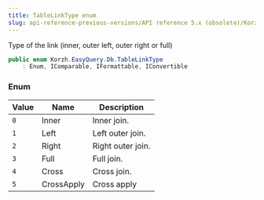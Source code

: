 ```yaml
---
title: TableLinkType enum
slug: api-reference-previous-versions/API reference 5.x (obsolete)/Korzh.EasyQuery.Db namespace/tablelinktype-enum
---
```



Type of the link (inner, outer left, outer right or full)
```csharp
public enum Korzh.EasyQuery.Db.TableLinkType
    : Enum, IComparable, IFormattable, IConvertible

```

### Enum

| Value | Name | Description | 
| --- | --- | --- | 
| `0` | Inner | Inner join. | 
| `1` | Left | Left outer join. | 
| `2` | Right | Right outer join. | 
| `3` | Full | Full join. | 
| `4` | Cross | Cross join. | 
| `5` | CrossApply | Cross apply |